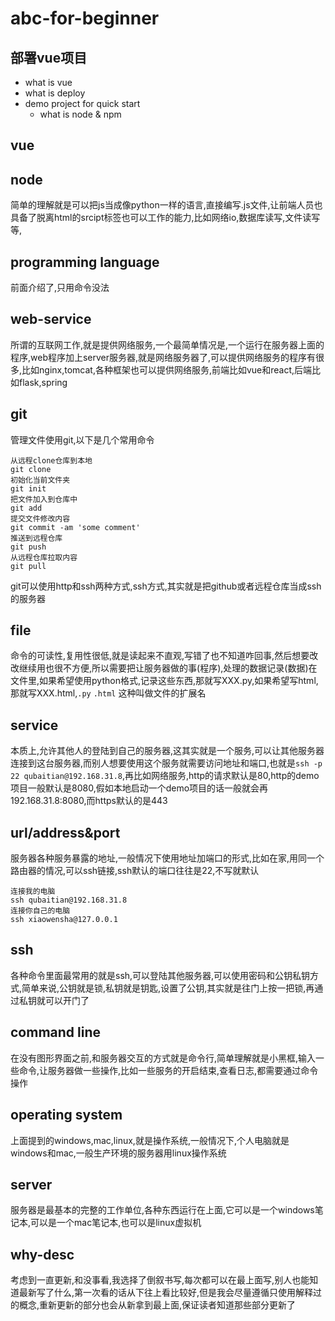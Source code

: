 # abc-for-beginner
## 部署vue项目
- what is vue
- what is deploy
- demo project for quick start
	- what is node & npm
## vue
## node
简单的理解就是可以把js当成像python一样的语言,直接编写.js文件,让前端人员也具备了脱离html的srcipt标签也可以工作的能力,比如网络io,数据库读写,文件读写等,
## programming language
前面介绍了,只用命令没法
## web-service
所谓的互联网工作,就是提供网络服务,一个最简单情况是,一个运行在服务器上面的程序,web程序加上server服务器,就是网络服务器了,可以提供网络服务的程序有很多,比如nginx,tomcat,各种框架也可以提供网络服务,前端比如vue和react,后端比如flask,spring
## git 
管理文件使用git,以下是几个常用命令
```
从远程clone仓库到本地
git clone
初始化当前文件夹
git init
把文件加入到仓库中
git add
提交文件修改内容
git commit -am 'some comment'
推送到远程仓库
git push
从远程仓库拉取内容
git pull
```
git可以使用http和ssh两种方式,ssh方式,其实就是把github或者远程仓库当成ssh的服务器
## file
命令的可读性,复用性很低,就是读起来不直观,写错了也不知道咋回事,然后想要改改继续用也很不方便,所以需要把让服务器做的事(程序),处理的数据记录(数据)在文件里,如果希望使用python格式,记录这些东西,那就写XXX.py,如果希望写html,那就写XXX.html,`.py` `.html` 这种叫做文件的扩展名
## service
本质上,允许其他人的登陆到自己的服务器,这其实就是一个服务,可以让其他服务器连接到这台服务器,而别人想要使用这个服务就需要访问地址和端口,也就是`ssh -p 22 qubaitian@192.168.31.8`,再比如网络服务,http的请求默认是80,http的demo项目一般默认是8080,假如本地启动一个demo项目的话一般就会再192.168.31.8:8080,而https默认的是443
## url/address&port
服务器各种服务暴露的地址,一般情况下使用地址加端口的形式,比如在家,用同一个路由器的情况,可以ssh链接,ssh默认的端口往往是22,不写就默认
```
连接我的电脑
ssh qubaitian@192.168.31.8
连接你自己的电脑
ssh xiaowensha@127.0.0.1
```
## ssh
各种命令里面最常用的就是ssh,可以登陆其他服务器,可以使用密码和公钥私钥方式,简单来说,公钥就是锁,私钥就是钥匙,设置了公钥,其实就是往门上按一把锁,再通过私钥就可以开门了
##  command line
在没有图形界面之前,和服务器交互的方式就是命令行,简单理解就是小黑框,输入一些命令,让服务器做一些操作,比如一些服务的开启结束,查看日志,都需要通过命令操作
## operating system
上面提到的windows,mac,linux,就是操作系统,一般情况下,个人电脑就是windows和mac,一般生产环境的服务器用linux操作系统
## server
服务器是最基本的完整的工作单位,各种东西运行在上面,它可以是一个windows笔记本,可以是一个mac笔记本,也可以是linux虚拟机
## why-desc
考虑到一直更新,和没事看,我选择了倒叙书写,每次都可以在最上面写,别人也能知道最新写了什么,第一次看的话从下往上看比较好,但是我会尽量遵循只使用解释过的概念,重新更新的部分也会从新拿到最上面,保证读者知道那些部分更新了
<!--stackedit_data:
eyJoaXN0b3J5IjpbMTM4NzExMDc5NiwtMjIxNjkwMTE4LDE1MT
E3NzQ2ODksLTQ2NzM2Mjk3MCwxMDE5MjE1MDI5LC0xNDA1OTk0
MjU4LC0xNzk4NzkyOTAsLTE1Mzg0Njk1NzgsMTY4NTQyMDUzNF
19
-->
